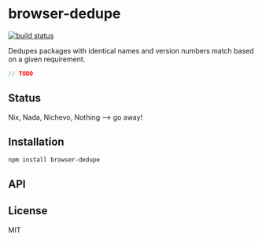 # browser-dedupe
[![build status](https://secure.travis-ci.org/thlorenz/browser-dedupe.png)](http://travis-ci.org/thlorenz/browser-dedupe)

Dedupes packages with identical names and version numbers match based on a given requirement.

```js
// TODO
```

## Status

Nix, Nada, Nichevo, Nothing --> go away!
## Installation

    npm install browser-dedupe

## API


## License

MIT
